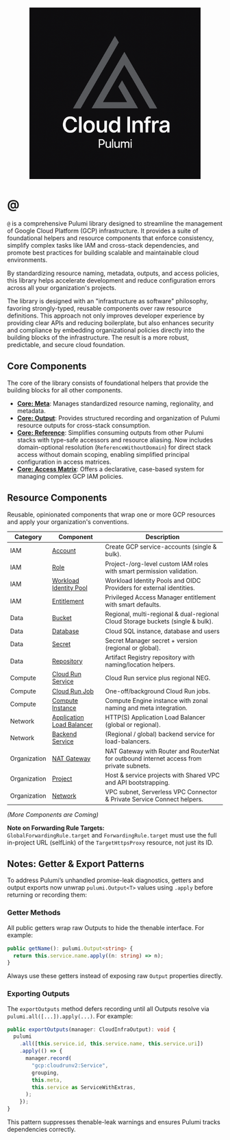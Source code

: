 <p align="center">
  <img src="./logo.png" width="400" />
</p>

# @

`@` is a comprehensive Pulumi library designed to streamline the management of Google Cloud Platform (GCP) infrastructure. It provides a suite of foundational helpers and resource components that enforce consistency, simplify complex tasks like IAM and cross-stack dependencies, and promote best practices for building scalable and maintainable cloud environments.

By standardizing resource naming, metadata, outputs, and access policies, this library helps accelerate development and reduce configuration errors across all your organization's projects.

The library is designed with an "infrastructure as software" philosophy, favoring strongly-typed, reusable components over raw resource definitions. This approach not only improves developer experience by providing clear APIs and reducing boilerplate, but also enhances security and compliance by embedding organizational policies directly into the building blocks of the infrastructure. The result is a more robust, predictable, and secure cloud foundation.

## Core Components

The core of the library consists of foundational helpers that provide the building blocks for all other components.

- **[Core: Meta](./src/core/meta/README.md)**: Manages standardized resource naming, regionality, and metadata.
- **[Core: Output](./src/core/output/README.md)**: Provides structured recording and organization of Pulumi resource outputs for cross-stack consumption.
- **[Core: Reference](./src/core/reference/README.md)**: Simplifies consuming outputs from other Pulumi stacks with type-safe accessors and resource aliasing. Now includes domain-optional resolution (`ReferenceWithoutDomain`) for direct stack access without domain scoping, enabling simplified principal configuration in access matrices.
- **[Core: Access Matrix](./src/core/access-matrix/README.md)**: Offers a declarative, case-based system for managing complex GCP IAM policies.

## Resource Components

Reusable, opinionated components that wrap one or more GCP resources and apply your organization's conventions.

| Category     | Component                                                       | Description                                                                              |
| ------------ | --------------------------------------------------------------- | ---------------------------------------------------------------------------------------- |
| IAM          | [Account](./src/components/account/README.md)                   | Create GCP service-accounts (single & bulk).                                             |
| IAM          | [Role](./src/components/role/README.md)                         | Project-/org-level custom IAM roles with smart permission validation.                    |
| IAM          | [Workload Identity Pool](./src/components/wip/README.md)        | Workload Identity Pools and OIDC Providers for external identities.                      |
| IAM          | [Entitlement](./src/organization/pam/README.md)                 | Privileged Access Manager entitlement with smart defaults.                               |
| Data         | [Bucket](./src/components/bucket/README.md)                     | Regional, multi-regional & dual-regional Cloud Storage buckets (single & bulk).          |
| Data         | [Database](./src/components/database/README.md)                 | Cloud SQL instance, database and users                                                   |
| Data         | [Secret](./src/components/secret/README.md)                     | Secret Manager secret + version (regional or global).                                    |
| Data         | [Repository](./src/components/repository/README.md)             | Artifact Registry repository with naming/location helpers.                               |
| Compute      | [Cloud Run Service](./src/components/cloudrunservice/README.md) | Cloud Run service plus regional NEG.                                                     |
| Compute      | [Cloud Run Job](./src/components/cloudrunjob/README.md)         | One-off/background Cloud Run jobs.                                                       |
| Compute      | [Compute Instance](./src/components/instance/README.md)         | Compute Engine instance with zonal naming and meta integration.                          |
| Network      | [Application Load Balancer](./src/components/alb/README.md)     | HTTP(S) Application Load Balancer (global or regional).                                  |
| Network      | [Backend Service](./src/components/backendservice/README.md)    | (Regional / global) backend service for load-balancers.                                  |
| Organization | [NAT Gateway](./src/organization/network/README.md)             | NAT Gateway with Router and RouterNat for outbound internet access from private subnets. |
| Organization | [Project](./src/organization/project/README.md)                 | Host & service projects with Shared VPC and API bootstrapping.                           |
| Organization | [Network](./src/organization/network/README.md)                 | VPC subnet, Serverless VPC Connector & Private Service Connect helpers.                  |

_(More Components are Coming)_

**Note on Forwarding Rule Targets:**  
`GlobalForwardingRule.target` and `ForwardingRule.target` must use the full in-project URL (selfLink) of the `TargetHttpsProxy` resource, not just its ID.

## Notes: Getter & Export Patterns

To address Pulumi’s unhandled promise-leak diagnostics, getters and output exports now unwrap `pulumi.Output<T>` values using `.apply` before returning or recording them:

### Getter Methods

All public getters wrap raw Outputs to hide the thenable interface. For example:

```typescript
public getName(): pulumi.Output<string> {
  return this.service.name.apply((n: string) => n);
}
```

Always use these getters instead of exposing raw `Output` properties directly.

### Exporting Outputs

The `exportOutputs` method defers recording until all Outputs resolve via `pulumi.all([...]).apply(...)`. For example:

```typescript
public exportOutputs(manager: CloudInfraOutput): void {
  pulumi
    .all([this.service.id, this.service.name, this.service.uri])
    .apply(() => {
      manager.record(
        "gcp:cloudrunv2:Service",
        grouping,
        this.meta,
        this.service as ServiceWithExtras,
      );
    });
}
```

This pattern suppresses thenable-leak warnings and ensures Pulumi tracks dependencies correctly.
